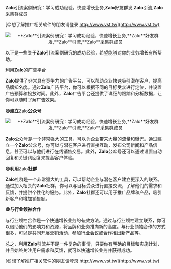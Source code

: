 **Zalo**引流案例研究：学习成功经验，快速增长业务,**Zalo**好友群发,**Zalo**引流,**Zalo**采集群成员

[😍想了解推广相关软件的朋友请登录 http://www.vst.tw](http://www.vst.tw)

 <center><img src="https://vst.tw/MP4/tuiguang/png/3.png" alt="**Zalo**引流案例研究：学习成功经验，快速增长业务,**Zalo**好友群发,**Zalo**引流,**Zalo**采集群成员"></center>

以下是一些关于**Zalo**引流案例研究的成功经验，希望能够对你的业务增长有所帮助。

利用**Zalo**的广告平台

**Zalo**提供了非常具有竞争力的广告平台，可以帮助企业快速吸引潜在客户，提高品牌知名度。通过**Zalo**广告平台，你可以根据不同的目标受众进行定位，并设置广告预算和投放时间。此外，**Zalo**广告平台还提供了详细的跟踪和分析数据，让你可以随时了解广告效果。

**😄建立**Zalo**公众号**

 <center><img src="https://vst.tw/MP4/tuiguang/png/6.png" alt="**Zalo**引流案例研究：学习成功经验，快速增长业务,**Zalo**好友群发,**Zalo**引流,**Zalo**采集群成员"></center>

**Zalo**公众号是一个非常强大的工具，可以为企业带来大量的流量和曝光。通过建立一个**Zalo**公众号，你可以与潜在客户进行直接互动，发布公司新闻和产品信息，甚至可以与他们进行在线销售交易。此外，**Zalo**公众号还可以通过设置自动回复和关键词回复来提高客户体验。

**😄利用**Zalo**社群**

**Zalo**社群是一个非常强大的工具，可以帮助企业与潜在客户建立更深入的联系。通过加入相关的**Zalo**社群，你可以与目标受众进行直接交流，了解他们的需求和反馈，并提供个性化的服务。此外，**Zalo**社群还可以用于推广品牌和产品，吸引新客户和增加销售额。

**😄与行业领袖合作**

与行业领袖合作是一个快速增长业务的有效方法。通过与行业领袖建立联系，你可以借助他们的影响力和资源，将品牌和业务推向新的高度。与行业领袖合作的方式很多，可以是共同开展营销活动、参加行业会议或合作推出新产品等。

总之，利用**Zalo**引流并不是一件复杂的事情，只要你有明确的目标和实施计划，并且始终关注用户需求和反馈，就可以快速增长业务并获得成功。

[😍想了解推广相关软件的朋友请登录 http://www.vst.tw](http://www.vst.tw)



